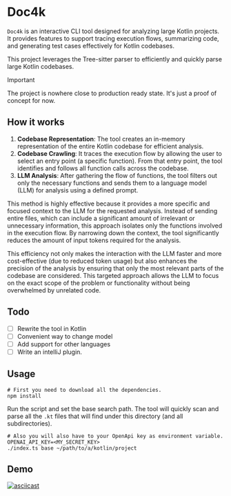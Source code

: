 # Doc4k

`Doc4k` is an interactive CLI tool designed for analyzing large Kotlin projects. It provides features to
support tracing execution flows, summarizing code, and generating test cases effectively for Kotlin codebases.

This project leverages the Tree-sitter parser to efficiently and quickly parse large Kotlin codebases.

> [!IMPORTANT]  
> The project is nowhere close to production ready state.
> It's just a proof of concept for now.

## How it works

1. **Codebase Representation**: The tool creates an in-memory representation of the entire Kotlin codebase for efficient
   analysis.
2. **Codebase Crawling**: It traces the execution flow by allowing the user to select an entry point (a specific
   function). From that entry point, the tool identifies and follows all function calls across the codebase.
3. **LLM Analysis**: After gathering the flow of functions, the tool filters out only the necessary functions and sends
   them to a language model (LLM) for analysis using a defined prompt.

This method is highly effective because it provides a more specific and focused context to the LLM for the requested
analysis. Instead of sending entire files, which can include a significant amount of irrelevant or unnecessary
information, this approach isolates only the functions involved in the execution flow. By narrowing down the context,
the tool significantly reduces the amount of input tokens required for the analysis.

This efficiency not only makes the interaction with the LLM faster and more cost-effective (due to reduced token usage)
but also enhances the precision of the analysis by ensuring that only the most relevant parts of the codebase are
considered. This targeted approach allows the LLM to focus on the exact scope of the problem or functionality without
being overwhelmed by unrelated code.

## Todo

- [ ] Rewrite the tool in Kotlin
- [ ] Convenient way to change model
- [ ] Add support for other languages
- [ ] Write an intelliJ plugin.

## Usage

```shell
# First you need to download all the dependencies.
npm install
```

Run the script and set the base search path. The tool will quickly scan and parse all the `.kt` files that will find
under this directory (and all subdirectories).

```shell
# Also you will also have to your OpenApi key as environment variable.
OPENAI_API_KEY=<MY_SECRET_KEY>
./index.ts base ~/path/to/a/kotlin/project
```

## Demo

[![asciicast](https://asciinema.org/a/ME4yaD7fdbNqZHYppY8JcYwDB.svg)](https://asciinema.org/a/ME4yaD7fdbNqZHYppY8JcYwDB)